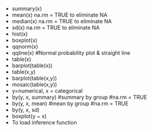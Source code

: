 - summary(x)
- mean(x) na.rm = TRUE to eliminate NA
- median(x) na.rm = TRUE to eliminate NA
- sd(x) na.rm = TRUE to eliminate NA
- hist(x)
- boxplot(x)
- qqnorm(x)
- qqline(x) #Normal probability plot & straight line
- table(x)
- barplot(table(x))
- table(x,y)
- barplot(table(x,y))
- mosaic(table(x,y))
- y=numerical, x = categorical
- by(y, x, summary) #summary by group #na.rm = TRUE
- by(y, x, mean) #mean by group #na.rm = TRUE 
- by(y, x, sd)
- boxplot(y ~ x)
- To load inference function
